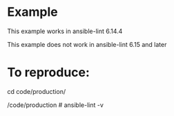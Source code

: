 # Example

This example works in ansible-lint 6.14.4

This example does not work in ansible-lint 6.15 and later


# To reproduce:

cd code/production/

/code/production # ansible-lint -v

